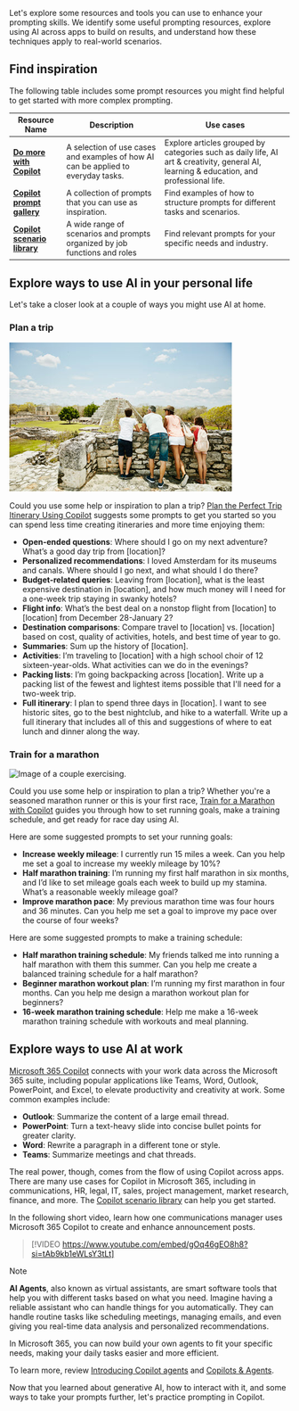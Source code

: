 Let's explore some resources and tools you can use to enhance your prompting skills. We identify some useful prompting resources, explore using AI across apps to build on results, and understand how these techniques apply to real-world scenarios.

## Find inspiration

The following table includes some prompt resources you might find helpful to get started with more complex prompting.

| Resource Name | Description | Use cases  |
|--|--|--|
| **[Do more with Copilot](https://www.microsoft.com/microsoft-copilot/for-individuals/do-more-with-ai?azure-portal=true)** | A selection of use cases and examples of how AI can be applied to everyday tasks. | Explore articles grouped by categories such as daily life, AI art & creativity, general AI, learning & education, and professional life. |
| **[Copilot prompt gallery](https://copilot.cloud.microsoft/prompts?azure-portal=true)** | A collection of prompts that you can use as inspiration. | Find examples of how to structure prompts for different tasks and scenarios. |
| **[Copilot scenario library](https://adoption.microsoft.com/copilot-scenario-library?azure-portal=true)** | A wide range of scenarios and prompts organized by job functions and roles | Find relevant prompts for your specific needs and industry. |

## Explore ways to use AI in your personal life

Let's take a closer look at a couple of ways you might use AI at home.

### Plan a trip

![Image of family on vacation.](../media/04-plan-trip.jpg)

Could you use some help or inspiration to plan a trip? [Plan the Perfect Trip Itinerary Using Copilot](https://www.microsoft.com/microsoft-copilot/for-individuals/do-more-with-ai/ai-for-daily-life/plan-the-perfect-trip-itinerary-with-ai?azure-portal=true) suggests some prompts to get you started so you can spend less time creating itineraries and more time enjoying them:  

- **Open-ended questions**: Where should I go on my next adventure? What’s a good day trip from [location]?
- **Personalized recommendations**: I loved Amsterdam for its museums and canals. Where should I go next, and what should I do there?
- **Budget-related queries**: Leaving from [location], what is the least expensive destination in [location], and how much money will I need for a one-week trip staying in swanky hotels?
- **Flight info**: What’s the best deal on a nonstop flight from [location] to [location] from December 28-January 2?
- **Destination comparisons**: Compare travel to [location] vs. [location] based on cost, quality of activities, hotels, and best time of year to go.
- **Summaries**: Sum up the history of [location].
- **Activities**: I’m traveling to [location] with a high school choir of 12 sixteen-year-olds. What activities can we do in the evenings?
- **Packing lists**: I’m going backpacking across [location]. Write up a packing list of the fewest and lightest items possible that I'll need for a two-week trip.
- **Full itinerary**: I plan to spend three days in [location]. I want to see historic sites, go to the best nightclub, and hike to a waterfall. Write up a full itinerary that includes all of this and suggestions of where to eat lunch and dinner along the way.

### Train for a marathon

![Image of a couple exercising.](../media/04-marathon.jpg)

Could you use some help or inspiration to plan a trip? Whether you're a seasoned marathon runner or this is your first race, [Train for a Marathon with Copilot](https://www.microsoft.com/microsoft-copilot/for-individuals/do-more-with-ai/ai-for-daily-life/train-for-a-marathon-with-copilot?azure-portal=true) guides you through how to set running goals, make a training schedule, and get ready for race day using AI. 

Here are some suggested prompts to set your running goals:

- **Increase weekly mileage**: I currently run 15 miles a week. Can you help me set a goal to increase my weekly mileage by 10%?
- **Half marathon training**: I’m running my first half marathon in six months, and I’d like to set mileage goals each week to build up my stamina. What’s a reasonable weekly mileage goal?
- **Improve marathon pace**: My previous marathon time was four hours and 36 minutes. Can you help me set a goal to improve my pace over the course of four weeks?
 
Here are some suggested prompts to make a training schedule:

- **Half marathon training schedule**: My friends talked me into running a half marathon with them this summer. Can you help me create a balanced training schedule for a half marathon?
- **Beginner marathon workout plan**: I’m running my first marathon in four months. Can you help me design a marathon workout plan for beginners?
- **16-week marathon training schedule**: Help me make a 16-week marathon training schedule with workouts and meal planning.

## Explore ways to use AI at work

[Microsoft 365 Copilot](https://www.microsoft.com/microsoft-365/copilot/copilot-for-work?azure-portal=true) connects with your work data across the Microsoft 365 suite, including popular applications like Teams, Word, Outlook, PowerPoint, and Excel, to elevate productivity and creativity at work. Some common examples include:

- **Outlook**: Summarize the content of a large email thread.
- **PowerPoint**: Turn a text-heavy slide into concise bullet points for greater clarity.
- **Word**: Rewrite a paragraph in a different tone or style.
- **Teams**: Summarize meetings and chat threads.

The real power, though, comes from the flow of using Copilot across apps. There are many use cases for Copilot in Microsoft 365, including in communications, HR, legal, IT, sales, project management, market research, finance, and more. The [Copilot scenario library](https://adoption.microsoft.com/copilot-scenario-library?azure-portal=true) can help you get started.

In the following short video, learn how one communications manager uses Microsoft 365 Copilot to create and enhance announcement posts.

> [!VIDEO https://www.youtube.com/embed/gOq46gEO8h8?si=tAb9kb1eWLsY3tLt]

> [!NOTE]
> **AI Agents**, also known as virtual assistants, are smart software tools that help you with different tasks based on what you need. Imagine having a reliable assistant who can handle things for you automatically. They can handle routine tasks like scheduling meetings, managing emails, and even giving you real-time data analysis and personalized recommendations.
>
> In Microsoft 365, you can now build your own agents to fit your specific needs, making your daily tasks easier and more efficient.
>
> To learn more, review [Introducing Copilot agents](https://support.microsoft.com/en-us/topic/introducing-copilot-agents-943e563d-602d-40fa-bdd1-dbc83f582466#:~:text=Copilot%20agents%20are%20specialized%20AI,expanding%20their%20reach%20and%20functionality.?azure-portal=true) and [Copilots & Agents](https://www.youtube.com/watch?v=oddeD2FTCyE).

Now that you learned about generative AI, how to interact with it, and some ways to take your prompts further, let's practice prompting in Copilot.